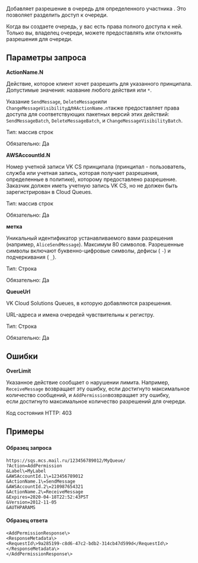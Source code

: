 Добавляет разрешение в очередь для определенного участника . Это позволяет разделить доступ к очереди.

Когда вы создаете очередь, у вас есть права полного доступа к ней. Только вы, владелец очереди, можете предоставлять или отклонять разрешения для очереди. 

Параметры запроса
-----------------

**ActionName.N**

Действие, которое клиент хочет разрешить для указанного принципала. Допустимые значения: название любого действия или `*`.

Указание `SendMessage`, `DeleteMessage`или `ChangeMessageVisibility`для`ActionName.n`также предоставляет права доступа для соответствующих пакетных версий этих действий: `SendMessageBatch`, `DeleteMessageBatch`, и `ChangeMessageVisibilityBatch`.

Тип: массив строк

Обязательно: Да

**AWSAccountId.N**

Номер учетной записи VK CS принципала (принципал - пользователь, служба или учетная запись, которая получает разрешения, определенные в политике), которому предоставлено разрешение. Заказчик должен иметь учетную запись VK CS, но не должен быть зарегистрирован в Cloud Queues.

Тип: массив строк

Обязательно: Да

**метка**

Уникальный идентификатор устанавливаемого вами разрешения (например, `AliceSendMessage`). Максимум 80 символов. Разрешенные символы включают буквенно-цифровые символы, дефисы ( `-`) и подчеркивания ( `_`).

Тип: Строка

Обязательно: Да

**QueueUrl**

VK Cloud Solutions Queues, в которую добавляются разрешения.

URL-адреса и имена очередей чувствительны к регистру.

Тип: Строка

Обязательно: Да

Ошибки
------

**OverLimit**

Указанное действие сообщает о нарушении лимита. Например, `ReceiveMessage` возвращает эту ошибку, если достигнуто максимальное количество сообщений, и `AddPermission`возвращает эту ошибку, если достигнуто максимальное количество разрешений для очереди.

Код состояния HTTP: 403

Примеры
-------

### [](https://docs.aws.amazon.com/general/latest/gr/sigv4-signed-request-examples.html)

#### Образец запроса

```
https://sqs.mcs.mail.ru/123456789012/MyQueue/
?Action=AddPermission
&Label\=MyLabel
&AWSAccountId.1\=123456789012
&ActionName.1\=SendMessage
&AWSAccountId.2\=210987654321
&ActionName.2\=ReceiveMessage
&Expires=2020-04-18T22:52:43PST
&Version=2012-11-05
&AUTHPARAMS
```

#### Образец ответа

```
<AddPermissionResponse\>    
<ResponseMetadata\>       
<RequestId\>9a285199-c8d6-47c2-bdb2-314cb47d599d</RequestId\>    
</ResponseMetadata\>
</AddPermissionResponse\>
```